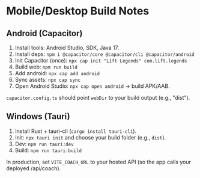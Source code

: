 # Mobile/Desktop Build Notes

## Android (Capacitor)

1. Install tools: Android Studio, SDK, Java 17.
2. Install deps: `npm i @capacitor/core @capacitor/cli @capacitor/android`
3. Init Capacitor (once): `npx cap init "Lift Legends" com.lift.legends`
4. Build web: `npm run build`
5. Add android: `npx cap add android`
6. Sync assets: `npx cap sync`
7. Open Android Studio: `npx cap open android` → build APK/AAB.

`capacitor.config.ts` should point `webDir` to your build output (e.g., "dist").

## Windows (Tauri)

1. Install Rust + tauri-cli (`cargo install tauri-cli`).
2. Init: `npx tauri init` and choose your build folder (e.g., `dist`).
3. Dev: `npm run tauri:dev`
4. Build: `npm run tauri:build`

In production, set `VITE_COACH_URL` to your hosted API (so the app calls your deployed /api/coach).
